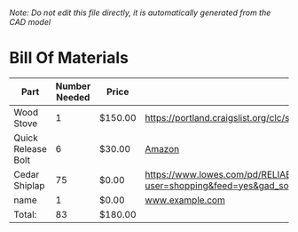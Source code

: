 ###### Note: Do not edit this file directly, it is automatically generated from the CAD model 
# Bill Of Materials 
 |Part|Number Needed|Price|Source| 
 |----|----------|-----|-----|
|Wood Stove|1|$150.00|https://portland.craigslist.org/clc/spo/d/mulino-canvas-wall-tent-stove/7827117943.html|
|Quick Release Bolt|6|$30.00|[Amazon](https://www.amazon.com/dp/B0CSMGRBN6?tag=maslowcnc01-20)|
|Cedar Shiplap|75|$0.00|https://www.lowes.com/pd/RELIABILT-5-375-in-x-12-ft-Unfinished-Cedar-Tongue-and-Groove-Wall-Plank-1-Pack-Covers-5-38-sq-ft/1000456695?user=shopping&feed=yes&gad_source=1&gad_campaignid=21218170251&gclid=CjwKCAjwvO7CBhAqEiwA9q2YJdk_r7n3FB7d_4rSmPHAxLzIKqJX_qTlfnD14cEg7dvBOpAPxnaE2hoCqocQAvD_BwE|
|name|1|$0.00|www.example.com|
|Total: |83|$180.00| |